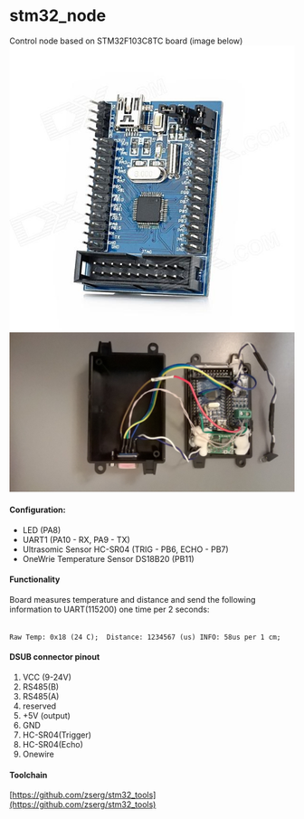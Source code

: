 
stm32_node
==========

Control node based on STM32F103C8TC board (image below)
![board](https://github.com/zserg/stm32_node/blob/master/Doc/stm32f103_brd.jpg)
![board](https://github.com/zserg/stm32_node/blob/master/Doc/stm32f103_in_case.jpg)


#### Configuration:
* LED (PA8)
* UART1 (PA10 - RX, PA9 - TX)
* Ultrasomic Sensor HC-SR04 (TRIG - PB6, ECHO - PB7)
* OneWrie Temperature Sensor DS18B20 (PB11)

#### Functionality
Board measures temperature and distance and send the following information to UART(115200) one time per 2 seconds:

<code>
Raw Temp: 0x18 (24 C);  Distance: 1234567 (us) INFO: 58us per 1 cm;
</code>

#### DSUB connector pinout
 1. VCC (9-24V)
 2. RS485(B)
 3. RS485(A)
 4. reserved
 5. +5V (output)
 6. GND
 7. HC-SR04(Trigger)
 8. HC-SR04(Echo)
 9. Onewire
 
#### Toolchain
[https://github.com/zserg/stm32_tools](https://github.com/zserg/stm32_tools)



